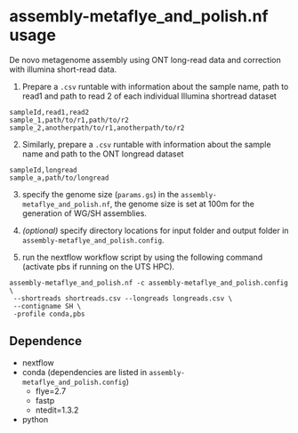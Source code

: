# assembly-metaflye_and_polish.nf usage

De novo metagenome assembly using ONT long-read data and correction with illumina short-read data.

1. Prepare a `.csv` runtable with information about the sample name, path to read1 and path to read 2 of each individual Illumina shortread dataset

```
sampleId,read1,read2
sample_1,path/to/r1,path/to/r2
sample_2,anotherpath/to/r1,anotherpath/to/r2
```

2. Similarly, prepare a `.csv` runtable with information about the sample name and path to the ONT longread dataset

```
sampleId,longread
sample_a,path/to/longread
```

3. specify the genome size (`params.gs`) in the `assembly-metaflye_and_polish.nf`, the genome size is set at 100m for the generation of WG/SH assemblies.

4. *(optional)* specify directory locations for input folder and output folder in `assembly-metaflye_and_polish.config`.

5. run the nextflow workflow script by using the following command (activate pbs if running on the UTS HPC).
```
assembly-metaflye_and_polish.nf -c assembly-metaflye_and_polish.config \
 --shortreads shortreads.csv --longreads longreads.csv \
 --contigname SH \
 -profile conda,pbs
```

## Dependence
* nextflow
* conda (dependencies are listed in `assembly-metaflye_and_polish.config`)
    * flye=2.7
    * fastp
    * ntedit=1.3.2
* python